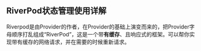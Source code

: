 ## RiverPod状态管理使用详解

Riverpod是由Provider的作者，在Provider的基础上演变而来的，把Provider字母顺序打乱组成“RiverPod”，这是一个带**有缓存**、且响应式的框架。可以帮你实现带有缓存的网络请求，并在需要的时候重新请求。
